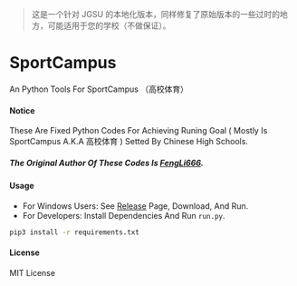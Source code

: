 > 这是一个针对 JGSU 的本地化版本，同样修复了原始版本的一些过时的地方，可能适用于您的学校（不做保证）。

# SportCampus
 An Python Tools For SportCampus （高校体育）
 
#### Notice
These Are Fixed Python Codes For Achieving Runing Goal ( Mostly Is SportCampus A.K.A 高校体育 ) Setted By Chinese High Schools.
##### The Original Author Of These Codes Is [FengLi666](https://github.com/FengLi666/sports).


#### Usage

* For Windows Users: See [Release](https://github.com/polichan/SportCampus/releases) Page, Download, And Run.
* For Developers: Install Dependencies And Run `run.py`.

```sh
pip3 install -r requirements.txt
```

#### License
MIT License
